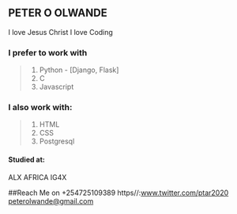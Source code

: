 
## PETER O OLWANDE

I love Jesus Christ
I love Coding

### **I prefer to work with**
> 1. Python - [Django, Flask]
> 2. C
> 3. Javascript

### **I also work with:**
> 1. HTML
> 2. CSS
> 3. Postgresql

#### Studied at:
ALX AFRICA
IG4X

##Reach Me on 
+254725109389
https//:www.twitter.com/ptar2020
peterolwande@gmail.com


